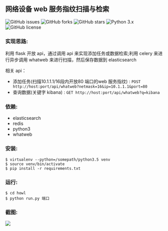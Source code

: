 ## 网络设备 web 服务指纹扫描与检索
![GitHub issues](https://img.shields.io/github/issues/0xbug/Howl.svg)
![GitHub forks](https://img.shields.io/github/forks/0xbug/Howl.svg)
![GitHub stars](https://img.shields.io/github/stars/0xbug/Howl.svg)
![Python 3.x](https://img.shields.io/badge/python-3.x-yellow.svg)
![GitHub license](https://img.shields.io/badge/license-GPLv3-blue.svg)
### 实现思路:

利用 flask 开放 api，通过调用 api 来实现添加任务或数据检索;利用 celery 来进行异步调用 whatweb 来进行扫描，然后保存数据到 elasticsearch

相关 api：

- 添加任务(扫描10.1.1.1/16段内开放80 端口的web 服务指纹) : `POST http://host:port/api/whatweb?netmask=16&ip=10.1.1.1&port=80` 
- 查询数据(关键字 kibana) : `GET http://host:port/api/whatweb?q=kibana`
### 依赖:

- elasticsearch
- redis
- python3
- whatweb

### 安装:
```
$ virtualenv --python=/somepath/python3.5 venv
$ source venv/bin/activate
$ pip install -r requirements.txt
```
### 运行:

```
$ cd howl
$ python run.py 端口
```

### 截图:

![](http://obfxuk8r6.bkt.clouddn.com/demo.png)